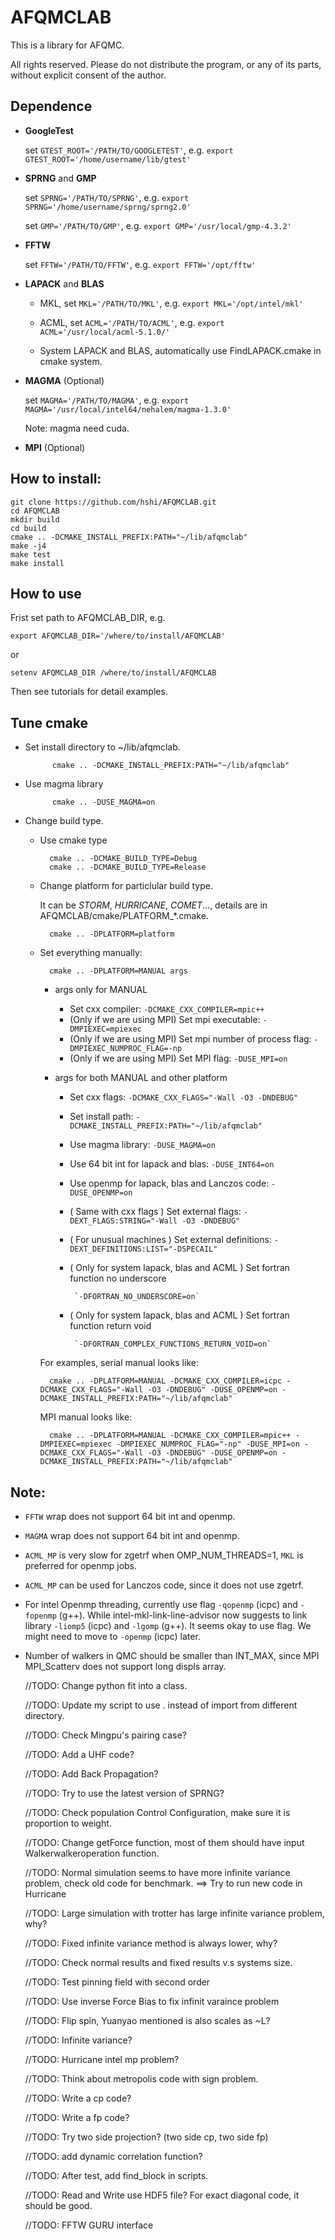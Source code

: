 # AFQMCLAB

This is a library for AFQMC.

All rights reserved. Please do not distribute the program, or any of its parts, without explicit consent of the author.

## Dependence
   - **GoogleTest**

     set `GTEST_ROOT='/PATH/TO/GOOGLETEST'`, e.g. `export GTEST_ROOT='/home/username/lib/gtest'`

   - **SPRNG** and **GMP**

     set `SPRNG='/PATH/TO/SPRNG'`, e.g. `export SPRNG='/home/username/sprng/sprng2.0'`

     set `GMP='/PATH/TO/GMP'`, e.g. `export GMP='/usr/local/gmp-4.3.2'`

   - **FFTW**

     set `FFTW='/PATH/TO/FFTW'`, e.g. `export FFTW='/opt/fftw'`

   - **LAPACK** and **BLAS**

     - MKL, set `MKL='/PATH/TO/MKL'`, e.g. `export MKL='/opt/intel/mkl'`

     - ACML, set `ACML='/PATH/TO/ACML'`, e.g. `export ACML='/usr/local/acml-5.1.0/'`

     - System LAPACK and BLAS, automatically use FindLAPACK.cmake in cmake system.

   - **MAGMA** (Optional)

     set `MAGMA='/PATH/TO/MAGMA'`, e.g. `export MAGMA='/usr/local/intel64/nehalem/magma-1.3.0'`

     Note: magma need cuda.

   - **MPI** (Optional)


## How to install:
    git clone https://github.com/hshi/AFQMCLAB.git
    cd AFQMCLAB
    mkdir build
    cd build
    cmake .. -DCMAKE_INSTALL_PREFIX:PATH="~/lib/afqmclab"
    make -j4
    make test
    make install

## How to use

Frist set path to AFQMCLAB_DIR, e.g.

    export AFQMCLAB_DIR='/where/to/install/AFQMCLAB'
or

    setenv AFQMCLAB_DIR /where/to/install/AFQMCLAB

Then see tutorials for detail examples.


## Tune cmake
- Set install directory to ~/lib/afqmclab.

            cmake .. -DCMAKE_INSTALL_PREFIX:PATH="~/lib/afqmclab"

- Use magma library

            cmake .. -DUSE_MAGMA=on

- Change build type.

    - Use cmake type

            cmake .. -DCMAKE_BUILD_TYPE=Debug
            cmake .. -DCMAKE_BUILD_TYPE=Release

    - Change platform for particlular build type.

      It can be _STORM_, _HURRICANE_, _COMET_..., details are in AFQMCLAB/cmake/PLATFORM_*.cmake.

            cmake .. -DPLATFORM=platform

    - Set everything manually:

            cmake .. -DPLATFORM=MANUAL args

      - args only for MANUAL
          - Set cxx compiler: `-DCMAKE_CXX_COMPILER=mpic++`
          - (Only if we are using MPI) Set mpi executable: `-DMPIEXEC=mpiexec`
          - (Only if we are using MPI) Set mpi number of process flag: `-DMPIEXEC_NUMPROC_FLAG=-np`
          - (Only if we are using MPI) Set MPI flag: `-DUSE_MPI=on`

      - args for both MANUAL and other platform
          - Set cxx flags: ` -DCMAKE_CXX_FLAGS="-Wall -O3 -DNDEBUG" `
          - Set install path: `-DCMAKE_INSTALL_PREFIX:PATH="~/lib/afqmclab"`
          - Use magma library: `-DUSE_MAGMA=on`
          - Use 64 bit int for lapack and blas: `-DUSE_INT64=on`
          - Use openmp for lapack, blas and Lanczos code: `-DUSE_OPENMP=on`
          - ( Same with cxx flags ) Set external flags: `-DEXT_FLAGS:STRING="-Wall -O3 -DNDEBUG" `
          - ( For unusual machines ) Set external definitions: ` -DEXT_DEFINITIONS:LIST="-DSPECAIL" `
          - ( Only for system lapack, blas and ACML ) Set fortran function no underscore

                 `-DFORTRAN_NO_UNDERSCORE=on`
          - ( Only for system lapack, blas and ACML ) Set fortran function return void

                 `-DFORTRAN_COMPLEX_FUNCTIONS_RETURN_VOID=on`

      For examples, serial manual looks like:

            cmake .. -DPLATFORM=MANUAL -DCMAKE_CXX_COMPILER=icpc -DCMAKE_CXX_FLAGS="-Wall -O3 -DNDEBUG" -DUSE_OPENMP=on -DCMAKE_INSTALL_PREFIX:PATH="~/lib/afqmclab"

      MPI manual looks like:

            cmake .. -DPLATFORM=MANUAL -DCMAKE_CXX_COMPILER=mpic++ -DMPIEXEC=mpiexec -DMPIEXEC_NUMPROC_FLAG="-np" -DUSE_MPI=on -DCMAKE_CXX_FLAGS="-Wall -O3 -DNDEBUG" -DUSE_OPENMP=on -DCMAKE_INSTALL_PREFIX:PATH="~/lib/afqmclab"


## Note:

- `FFTW` wrap does not support 64 bit int and openmp.
- `MAGMA` wrap does not support 64 bit int and openmp.
- `ACML_MP` is very slow for zgetrf when OMP_NUM_THREADS=1, `MKL` is preferred for openmp jobs. 
- `ACML_MP` can be used for Lanczos code, since it does not use zgetrf.
- For intel Openmp threading, currently use flag `-qopenmp` (icpc) and `-fopenmp` (g++). While 
intel-mkl-link-line-advisor now suggests to link library `-liomp5` (icpc) and `-lgomp` (g++). It seems okay to use flag. We 
might need to move to `-openmp` (icpc) later.
- Number of walkers in QMC should be smaller than INT_MAX, since MPI MPI_Scatterv does not support long displs array.


  //TODO: Change python fit into a class.
  
  //TODO: Update my script to use . instead of import from different directory.
  
  //TODO: Check Mingpu's pairing case?
  
  //TODO: Add a UHF code?
  
  //TODO: Add Back Propagation?

  //TODO: Try to use the latest version of SPRNG?
  
  //TODO: Check population Control Configuration, make sure it is proportion to weight.
   
  //TODO: Change getForce function, most of them should have input Walkerwalkeroperation function.
  
  //TODO: Normal simulation seems to have more infinite variance problem, check old code for benchmark. ==> Try to 
  run new code in Hurricane

  //TODO: Large simulation with trotter has large infinite variance problem, why?
  
  //TODO: Fixed infinite variance method is always lower, why?
  
  //TODO: Check normal results and fixed results v.s systems size.
  
  //TODO: Test pinning field with second order
    
  //TODO: Use inverse Force Bias to fix infinit varaince problem
  
  //TODO: Flip spin, Yuanyao mentioned is also scales as ~L?
      
  //TODO: Infinite variance?
        
  //TODO: Hurricane intel mp problem?
  
  //TODO: Think about metropolis code with sign problem. 
  
  //TODO: Write a cp code?
  
  //TODO: Write a fp code?
  
  //TODO: Try two side projection? (two side cp, two side fp)
  
  //TODO: add dynamic correlation function?
  
  //TODO: After test, add find_block in scripts.
   
  //TODO: Read and Write use HDF5 file? For exact diagonal code, it should be good.

  //TODO: FFTW GURU interface
